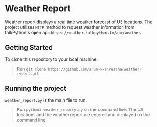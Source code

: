 # Weather Report

Weather report displays a real time weather forecast of US locations. The project utilizes `HTTP` method to request weather information from talkPython's open api: `https://weather.talkpython.fm/api/weather`. 

## Getting Started

To clone this repository to your local machine: 

  > Run `git clone https://github.com/arun-k-shrestha/weather-report.git`
  
## Running the project

`weather_report.py` is the main file to run. 
  > Run `python3 weather_reporty.py` on the command line. The US locations and the weather report are entered and displayed on the command line. 

